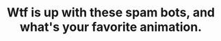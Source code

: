 ---
title: 'Wtf is up with these spam bots, and what''s your favorite animation.'
redirect_to:
  - 'https://discuss.pencil2d.org/t/wtf-is-up-with-these-spam-bots-and-whats-your-favorite-animation/1215'
---